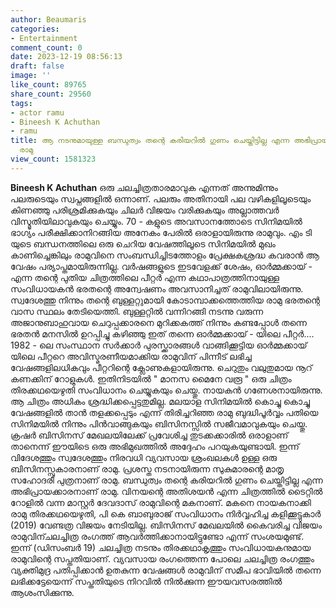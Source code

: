 ```yaml
---
author: Beaumaris
categories:
- Entertainment
comment_count: 0
date: 2023-12-19 08:56:13
draft: false
image: ''
like_count: 89765
share_count: 29560
tags:
- actor ramu
- Bineesh K Achuthan
- ramu
title: ആ നടനുമായുള്ള ബന്ധുത്വം തന്റെ കരിയറിൽ ഗുണം ചെയ്തിട്ടില്ല എന്ന അഭിപ്രായക്കാരനാണ്
  രാമു
view_count: 1581323
---
```


**Bineesh K Achuthan** ഒരു ചലച്ചിത്രതാരമാവുക എന്നത് അന്നുമിന്നും പലരുടെയും സ്വപ്നങ്ങളിൽ ഒന്നാണ്. പലരും അതിനായി പല വഴികളിലൂടെയും കിണഞ്ഞു പരിശ്രമിക്കുകയും ചിലർ വിജയം വരിക്കുകയും അല്ലാത്തവർ വിസ്മൃതിയിലാവുകയും ചെയ്യും. 70 - കളുടെ അവസാനത്തോടെ സിനിമയിൽ ഭാഗ്യം പരീക്ഷിക്കാനിറങ്ങിയ അനേകം പേരിൽ ഒരാളായിരുന്നു രാമുവും. എം ടി യുടെ ബന്ധനത്തിലെ ഒരു ചെറിയ വേഷത്തിലൂടെ സിനിമയിൽ മുഖം കാണിച്ചെങ്കിലും രാമുവിനെ സംബന്ധിച്ചിടത്തോളം പ്രേക്ഷകശ്രദ്ധ കവരാൻ ആ വേഷം പര്യാപ്തമായിരുന്നില്ല. വർഷങ്ങളുടെ ഇടവേളക്ക് ശേഷം, ഓർമ്മക്കായ് - എന്ന തന്റെ പുതിയ ചിത്രത്തിലെ പീറ്റർ എന്ന കഥാപാത്രത്തിനായുള്ള സംവിധായകൻ ഭരതന്റെ അന്വേഷണം അവസാനിച്ചത് രാമുവിലായിരുന്നു. സ്വദേശത്തു നിന്നും തന്റെ ബുള്ളറ്റുമായി കോടാമ്പാക്കത്തെത്തിയ രാമു ഭരതന്റെ വാസ സ്ഥലം തേടിയെത്തി. ബുള്ളറ്റിൽ വന്നിറങ്ങി നടന്നു വരുന്ന അജാനുബാഹുവായ ചെറുപ്പക്കാരനെ മുറിക്കകത്ത് നിന്നും കണ്ടപ്പോൾ തന്നെ ഭരതൻ മനസിൽ ഉറപ്പിച്ചു കഴിഞ്ഞു ഇത് തന്നെ ഓർമ്മക്കായ് - യിലെ പീറ്റർ.... 1982 - ലെ സംസ്ഥാന സർക്കാർ പുരസ്ക്കാരങ്ങൾ വാങ്ങിക്കൂട്ടിയ ഓർമ്മക്കായ് യിലെ പീറ്ററെ അവിസ്മരണീയമാക്കിയ രാമുവിന് പിന്നീട് ലഭിച്ച വേഷങ്ങളിലധികവും പീറ്ററിന്റെ ക്ലോണുകളായിരുന്നു. ചെറുതും വലുതുമായ നൂറ് കണക്കിന് റോളുകൾ. ഇതിനിടയിൽ " മാനസ മൈനേ വരൂ " ഒരു ചിത്രം തിരക്കഥയെഴുതി സംവിധാനം ചെയ്യുകയും ചെയ്തു. നായകൻ ഗണേശനായിരുന്നു. ആ ചിത്രം അധികം ശ്രദ്ധിക്കപ്പെട്ടതുമില്ല. മലയാള സിനിമയിൽ കൊച്ചു കൊച്ചു വേഷങ്ങളിൽ താൻ തളക്കപ്പെടും എന്ന് തിരിച്ചറിഞ്ഞ രാമു ബുദ്ധിപൂർവ്വം പതിയെ സിനിമയിൽ നിന്നും പിൻവാങ്ങുകയും ബിസിനസ്സിൽ സജീവമാവുകയും ചെയ്തു. ക്രഷർ ബിസിനസ് മേഖലയിലേക്ക് പ്രവേശിച്ച തുടക്കക്കാരിൽ ഒരാളാണ് താനെന്ന് ഈയിടെ ഒരു അഭിമുഖത്തിൽ അദ്ദേഹം പറയുകയുണ്ടായി. ഇന്ന് വിദേശത്തും സ്വദേശത്തും നിരവധി വ്യവസായ ശ്രംഖലകൾ ഉള്ള ഒരു ബിസിനസ്സുകാരനാണ് രാമു. പ്രശസ്ത നടനായിരുന്ന സുകുമാരന്റെ മാതൃ സഹോദരീ പുത്രനാണ് രാമു. ബന്ധുത്വം തന്റെ കരിയറിൽ ഗുണം ചെയ്തിട്ടില്ല എന്ന അഭിപ്രായക്കാരനാണ് രാമു. വിനയന്റെ അതിശയൻ എന്ന ചിത്രത്തിൽ ടൈറ്റിൽ റോളിൽ വന്ന മാസ്റ്റർ ദേവദാസ് രാമുവിന്റെ മകനാണ്. മകനെ നായകനാക്കി രാമു തിരക്കഥയെഴുതി, പി കെ ബാബുരാജ് സംവിധാനം നിർവ്വഹിച്ച കളിക്കൂട്ടുകാർ (2019) വേണ്ടത്ര വിജയം നേടിയില്ല. ബിസിനസ് മേഖലയിൽ കൈവരിച്ച വിജയം രാമുവിന്ചലച്ചിത്ര രംഗത്ത് ആവർത്തിക്കാനായിട്ടുണ്ടോ എന്ന് സംശയമുണ്ട്. ഇന്ന് (ഡിസംബർ 19) ചലച്ചിത്ര നടനും തിരക്കഥാകൃത്തും സംവിധായകനുമായ രാമുവിന്റെ സപ്തതിയാണ്. വ്യവസായ രംഗത്തെന്ന പോലെ ചലച്ചിത്ര രംഗത്തും വ്യക്തിമുദ്ര പതിപ്പിക്കാൻ ഉതകുന്ന വേഷങ്ങൾ രാമുവിന് സമീപ ഭാവിയിൽ തന്നെ ലഭിക്കട്ടേയെന്ന് സപ്തതിയുടെ നിറവിൽ നിൽക്കുന്ന ഈയവസരത്തിൽ ആശംസിക്കുന്നു.